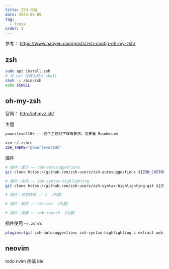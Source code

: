 ```yaml
---
title: ZSH 介绍
date: 2024-06-09
tag:
  - linux
order: 1
---
```


参考： <https://www.haoyep.com/posts/zsh-config-oh-my-zsh/>

## zsh

```bash
sudo apt install zsh
# 将 zsh 设置为默认 shell
chsh -s /bin/zsh
echo $SHELL
```

## oh-my-zsh

官网： http://ohmyz.sh/

主题

```bash
powerlevel10k —— 这个主题对字体有要求，需要看 Readme.md

vim ~/.zshrc
ZSH_THEME="powerlevel10k"
```

插件

```bash
# 插件：提示 —— zsh-autosuggestions
git clone https://github.com/zsh-users/zsh-autosuggestions ${ZSH_CUSTOM:-~/.oh-my-zsh/custom}/plugins/zsh-autosuggestions

# 插件：高亮 —— zsh-syntax-highlighting
git clone https://github.com/zsh-users/zsh-syntax-highlighting.git ${ZSH_CUSTOM:-~/.oh-my-zsh/custom}/plugins/zsh-syntax-highlighting

# 插件：记录转跳 —— z （内置）

# 插件：解压 —— extract （内置）

# 插件：搜索 —— web-search （内置）
```

插件使用 `~/.zshrc`

```bash
plugins=(git zsh-autosuggestions zsh-syntax-highlighting z extract web-search)
```

## neovim

todo nvim 终端 ide
